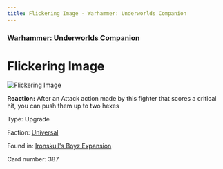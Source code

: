 ```yaml
---
title: Flickering Image - Warhammer: Underworlds Companion
---
```


### [Warhammer: Underworlds Companion](https://guidokessels.github.io/wh-underworlds)

  

# Flickering Image

![Flickering Image](https://warhammerunderworlds.com/wp-content/uploads/sites/6/2017/12/387_ENG-Flickering-Image.png)

<b>Reaction:</b> After an Attack action made by this fighter that scores a critical hit, you can push them up to two hexes

Type: Upgrade

Faction: [Universal](https://guidokessels.github.io/wh-underworlds/factions/universal)

Found in: [Ironskull's Boyz Expansion](https://guidokessels.github.io/wh-underworlds/locations/ironskulls-boyz-expansion)

Card number: 387
